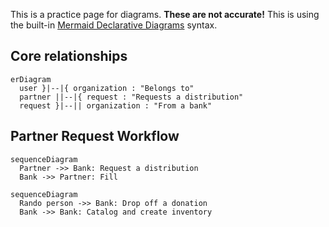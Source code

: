 This is a practice page for diagrams. **These are not accurate!** This is using the built-in [Mermaid Declarative Diagrams](https://mermaid-js.github.io/mermaid/) syntax.

## Core relationships
```mermaid
erDiagram
  user }|--|{ organization : "Belongs to"
  partner ||--|{ request : "Requests a distribution"
  request }|--|| organization : "From a bank"
```

## Partner Request Workflow
```mermaid
sequenceDiagram
  Partner ->> Bank: Request a distribution
  Bank ->> Partner: Fill
```

```mermaid
sequenceDiagram
  Rando person ->> Bank: Drop off a donation
  Bank ->> Bank: Catalog and create inventory
```